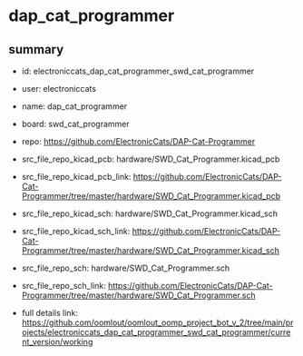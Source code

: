 # dap_cat_programmer
 
## summary 
* id: electroniccats_dap_cat_programmer_swd_cat_programmer
* user: electroniccats
* name: dap_cat_programmer
* board: swd_cat_programmer
* repo: https://github.com/ElectronicCats/DAP-Cat-Programmer
* src_file_repo_kicad_pcb: hardware/SWD_Cat_Programmer.kicad_pcb
* src_file_repo_kicad_pcb_link: https://github.com/ElectronicCats/DAP-Cat-Programmer/tree/master/hardware/SWD_Cat_Programmer.kicad_pcb
* src_file_repo_kicad_sch: hardware/SWD_Cat_Programmer.kicad_sch
* src_file_repo_kicad_sch_link: https://github.com/ElectronicCats/DAP-Cat-Programmer/tree/master/hardware/SWD_Cat_Programmer.kicad_sch

* src_file_repo_sch: hardware/SWD_Cat_Programmer.sch
* src_file_repo_sch_link: https://github.com/ElectronicCats/DAP-Cat-Programmer/tree/master/hardware/SWD_Cat_Programmer.sch
* full details link: https://github.com/oomlout/oomlout_oomp_project_bot_v_2/tree/main/projects/electroniccats_dap_cat_programmer_swd_cat_programmer/current_version/working  






